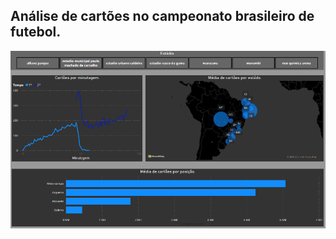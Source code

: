 ## Análise de cartões no campeonato brasileiro de futebol.


![](https://github.com/makausky/Portifolio/blob/main/Cartoes.png)
